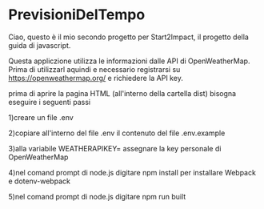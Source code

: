 # PrevisioniDelTempo
Ciao, questo è il mio secondo progetto per Start2Impact, il progetto della guida
di javascript.

Questa appliczione utilizza le informazioni dalle API di OpenWeatherMap.
Prima di utilizzarl aquindi e necessario registrarsi su https://openweathermap.org/
e richiedere la API key.

prima di aprire la pagina HTML (all'interno della cartella dist) bisogna eseguire
i seguenti passi

1)creare un file .env

2)copiare all'interno del file .env il contenuto del file .env.example

3)alla variabile WEATHERAPIKEY= assegnare la key personale di OpenWeatherMap

4)nel comand prompt di node.js digitare  npm install per installare Webpack e dotenv-webpack

5)nel comand prompt di node.js digitare  npm run built
